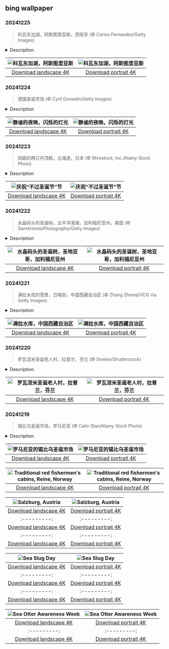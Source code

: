 ## bing wallpaper

### 20241225

> 科瓦东加湖，阿斯图里亚斯，西班牙 (© Carlos Fernandez/Getty Images)

<details>
<summary>Description</summary>

> 迷人的科瓦东加湖位于阿斯图里亚斯雄伟的欧罗巴山的中心地带，这是一个标志性的旅游胜地，在冬季尤为迷人。这些湖泊被皑皑白雪覆盖，四周环绕着雄伟的山脉，这幅自然奇观吸引着来自世界各地的游客。
> 
> 除了令人惊叹的美景外，这里还有深厚的历史价值。科瓦东加湖附近是标志性的科瓦东加洞穴，既是阿斯图里亚斯著名的722年战役的发生地，也是收复失地运动的里程碑。因此，阿斯图里亚斯的这个角落也成了一个可以让人沉浸在自然和历史当中的理想之地。
> 
> 这里还有一个独特的存在：健壮的阿斯图里亚斯奶牛，在温暖的月份，它们会在周围的绿草地上安静地吃草。这些适应了山地气候的奶牛象征着阿斯图里亚斯乡村生活的精髓。毫无疑问，这里是自然与历史完美交织的地方。快来探索阿斯图里亚斯的这个角落吧，这里的每一处风景都会向您诉说一个难忘的故事！

</details>

| ![科瓦东加湖，阿斯图里亚斯](https://cn.bing.com/th?id=OHR.CovadongaWinter_ZH-CN2873340163_UHD.jpg&pid=hp&w=400&h=224&rs=1&c=4) | ![科瓦东加湖，阿斯图里亚斯](https://cn.bing.com/th?id=OHR.CovadongaWinter_ZH-CN2873340163_1080x1920.jpg&pid=hp&w=155&h=315&rs=1&c=4) |
|:---------:|:---------:|
| [Download landscape 4K](https://cn.bing.com/th?id=OHR.CovadongaWinter_ZH-CN2873340163_UHD.jpg) | [Download portrait 4K](https://cn.bing.com/th?id=OHR.CovadongaWinter_ZH-CN2873340163_1080x1920.jpg) |

### 20241224

> 德国圣诞市场 (© Cyril Gosselin/Getty Images)

<details>
<summary>Description</summary>

> 德国的圣诞集市是一个值得珍视的节日传统，它带领游客进入一个神奇的世界，这里有闪烁的灯光、欢快的音乐和美味可口的季节性美食。这些集市的历史可以追溯至中世纪，它们在德国各地的城镇广场举办，其中最具代表性的是纽伦堡、慕尼黑和德累斯顿等城市。每个集市都会展示独特的地方手工艺品以及节日习俗。在这里，游客可以看到手工制作的装饰品，木制玩具以及舒适的冬日配饰，还有热红酒、姜饼和烤坚果等特色食品。在浓厚的圣诞气氛中，这里是边吃边逛的理想之地。
> 
> 世界各地的人们会以不同的传统来庆祝这一天。家人会聚在一起享用特别的餐食、交换礼物或参加午夜教堂礼拜。在希腊，晚上通常会有节日大餐和悬挂“karavaki”（小船）作为装饰的传统。在西班牙，唱圣诞颂歌和展示耶稣诞生的场景是这一天的重头戏，而在北欧国家，人们会点燃蜡烛，吟唱圣歌。平安夜的晚上总是充满了温暖、期待和不同的文化习俗。
> 
> 

</details>

| ![静谧的夜晚，闪烁的灯光](https://cn.bing.com/th?id=OHR.SantaSnowglobe_ZH-CN2671421527_UHD.jpg&pid=hp&w=400&h=224&rs=1&c=4) | ![静谧的夜晚，闪烁的灯光](https://cn.bing.com/th?id=OHR.SantaSnowglobe_ZH-CN2671421527_1080x1920.jpg&pid=hp&w=155&h=315&rs=1&c=4) |
|:---------:|:---------:|
| [Download landscape 4K](https://cn.bing.com/th?id=OHR.SantaSnowglobe_ZH-CN2671421527_UHD.jpg) | [Download portrait 4K](https://cn.bing.com/th?id=OHR.SantaSnowglobe_ZH-CN2671421527_1080x1920.jpg) |

### 20241223

> 钏路的两只丹顶鹤，北海道，日本 (© Wirestock, Inc./Alamy Stock Photo)

<details>
<summary>Description</summary>

> “不过圣诞节”节是属于我们其他人的节日！这是这个节日的非正式口号。“不过圣诞节”节是一个替代圣诞节的非商业性质的节日，于12月23日举行，它因电视剧《宋飞正传》而流行，实际上是由该系列剧的一位编剧的家人发明的。庆祝活动围绕着一根朴素的铝制节日杆展开。晚餐后，传统的节庆活动“发牢骚”开始了，它包括向亲朋好友诉说一年来他们让你失望的地方。一些心理健康专家认为，这一传统活动可能对人们的心理健康有益，因为它在许多人一年中最困难的时候提供了一些宣泄压力的渠道。传统上，这个节日以“力量的壮举”结束，这是一种摔跤比赛，由一家之主在活动中选出一个人，并向他发起挑战，一旦一家之主被对手压制住，节日就结束了。对于那些喜欢这个搞笑的节日的人来说，有机会在圣诞节的混乱中发泄一些压力，何乐而不为呢？就像今天主页上这些正在吐气的丹顶鹤一样（照片拍摄于日本北海道）。
> 
> 
> 
> 

</details>

| ![庆祝“不过圣诞节”节](https://cn.bing.com/th?id=OHR.FestivusCranes_ZH-CN2464862059_UHD.jpg&pid=hp&w=400&h=224&rs=1&c=4) | ![庆祝“不过圣诞节”节](https://cn.bing.com/th?id=OHR.FestivusCranes_ZH-CN2464862059_1080x1920.jpg&pid=hp&w=155&h=315&rs=1&c=4) |
|:---------:|:---------:|
| [Download landscape 4K](https://cn.bing.com/th?id=OHR.FestivusCranes_ZH-CN2464862059_UHD.jpg) | [Download portrait 4K](https://cn.bing.com/th?id=OHR.FestivusCranes_ZH-CN2464862059_1080x1920.jpg) |

### 20241222

> 水晶码头的圣诞树，太平洋海滩，加利福尼亚州，美国 (© SamAntonioPhotography/Getty Images)

<details>
<summary>Description</summary>

> 圣诞老人有足够的跑道可以降落，但要想光临你家的烟囱，那就只能祝你好运了。今天，我们在加利福尼亚州圣地亚哥的太平洋海滩为圣诞节做准备。虽然这里可能不会下雪，但在阳光明媚的南加州，圣诞节前仍然充满了节日气氛。在圣地亚哥的圣诞小径上，有许多美丽的圣诞树，其中一棵20英尺高的圣诞树位于装饰一新的水晶码头尽头。
> 
> 
> 
> 

</details>

| ![水晶码头的圣诞树，圣地亚哥，加利福尼亚州](https://cn.bing.com/th?id=OHR.CrystalPier_ZH-CN2256372880_UHD.jpg&pid=hp&w=400&h=224&rs=1&c=4) | ![水晶码头的圣诞树，圣地亚哥，加利福尼亚州](https://cn.bing.com/th?id=OHR.CrystalPier_ZH-CN2256372880_1080x1920.jpg&pid=hp&w=155&h=315&rs=1&c=4) |
|:---------:|:---------:|
| [Download landscape 4K](https://cn.bing.com/th?id=OHR.CrystalPier_ZH-CN2256372880_UHD.jpg) | [Download portrait 4K](https://cn.bing.com/th?id=OHR.CrystalPier_ZH-CN2256372880_1080x1920.jpg) |

### 20241221

> 满拉水库的雪景，日喀则，中国西藏自治区 (© Zhang Zhenqi/VCG via Getty Images)

<details>
<summary>Description</summary>

> 冬至既有自然的内涵，也有人文的内涵。从自然角度看，冬至是二十四节气中的一个重要节气，冬至过后，我国各地气候进入最寒冷的阶段。从文化角度看，这一天也是中华民族的传统节日，全国各地都会举行不同的文化习俗来庆祝这个节气的到来。
> 
> 今天图片中的，是位于中国西藏自治区的雪山和满拉水库。满拉水库位于西藏日喀则地区江孜县龙马乡境内年楚河上游,以灌溉、发电为主,兼有防洪、旅游等综合效益的大型水利建设项目。而满拉水库所在的日喀则地区正是珠穆朗玛峰所在地。这里的自然资源丰厚珍贵，并且拥有丰富的历史文化底蕴。
> 
> 

</details>

| ![满拉水库，中国西藏自治区](https://cn.bing.com/th?id=OHR.WinterSolstice2024_ZH-CN2045153949_UHD.jpg&pid=hp&w=400&h=224&rs=1&c=4) | ![满拉水库，中国西藏自治区](https://cn.bing.com/th?id=OHR.WinterSolstice2024_ZH-CN2045153949_1080x1920.jpg&pid=hp&w=155&h=315&rs=1&c=4) |
|:---------:|:---------:|
| [Download landscape 4K](https://cn.bing.com/th?id=OHR.WinterSolstice2024_ZH-CN2045153949_UHD.jpg) | [Download portrait 4K](https://cn.bing.com/th?id=OHR.WinterSolstice2024_ZH-CN2045153949_1080x1920.jpg) |

### 20241220

> 罗瓦涅米圣诞老人村，拉普兰，芬兰 (© Smelov/Shutterstock)

<details>
<summary>Description</summary>

> 圣诞老人村坐落在芬兰的罗瓦涅米，这是一个神奇的四季皆宜的旅游胜地，游客从这里可以进入到迷人的圣诞世界。这个村庄位于北极圈内，可为游客提供独一份的节日体验，比如见到圣诞老人本人或穿越北极圈线。儿童和成人都可以见到圣诞老人忠诚的驯鹿，探索一系列以圣诞节为主题的充满活力的景点，让所有年龄段的游客都能不虚此行。
> 
> 罗瓦涅米位于芬兰拉普兰的中心地带，是该地区的首府。罗瓦涅米以其恍如仙境的冰雪森林和神奇的北极光而闻名，给游客提供了一个融合了独特自然美景和节日精神的旅行地。从白雪皑皑的森林到浓厚的节日氛围，罗瓦涅米一直等待着游客们前来体验它的魅力。无论你喜不喜欢圣诞节，罗瓦涅米的魅力都会让你惊叹不已。
> 
> 

</details>

| ![罗瓦涅米圣诞老人村，拉普兰，芬兰](https://cn.bing.com/th?id=OHR.SantaClausVillage_ZH-CN1839275027_UHD.jpg&pid=hp&w=400&h=224&rs=1&c=4) | ![罗瓦涅米圣诞老人村，拉普兰，芬兰](https://cn.bing.com/th?id=OHR.SantaClausVillage_ZH-CN1839275027_1080x1920.jpg&pid=hp&w=155&h=315&rs=1&c=4) |
|:---------:|:---------:|
| [Download landscape 4K](https://cn.bing.com/th?id=OHR.SantaClausVillage_ZH-CN1839275027_UHD.jpg) | [Download portrait 4K](https://cn.bing.com/th?id=OHR.SantaClausVillage_ZH-CN1839275027_1080x1920.jpg) |

### 20241219

> 锡比乌圣诞市场，罗马尼亚 (© Calin Stan/Alamy Stock Photo)

<details>
<summary>Description</summary>

> 随着冬季寒潮来临，锡比乌市变成了一个令人眼花缭乱的假日仙境，这里有罗马尼亚最受欢迎的圣诞市场之一。锡比乌圣诞市场从11月底到1月初在中央广场举行。在今天的图片中，一串串闪闪发光的灯悬挂在广场上，形成了一个雨棚，使鹅卵石街道沐浴在温暖的节日光芒中。那里还有一棵灯火辉煌的圣诞树，周围是迷人的木屋，售卖各种各样的东西，不仅有手工制作的装饰品，还有当地制作的点心，比如罗马尼亚传统甜面包，芳香的热葡萄酒，还有撒上盐的热脆饼。
> 
> 锡比乌本身就是一个历史悠久的地方，以其保存完好的中世纪建筑、色彩缤纷的外墙和充满活力的文化景观而闻名。它曾是德国移民在12世纪建立的最富有城市，2007年被指定为欧洲文化之都。在圣诞节期间，锡比乌的光芒更加明亮，旋转木马，溜冰场和各种表演使这座城市充满活力。
> 
> 

</details>

| ![罗马尼亚的锡比乌圣诞市场](https://cn.bing.com/th?id=OHR.SibiuRomania_ZH-CN1631942857_UHD.jpg&pid=hp&w=400&h=224&rs=1&c=4) | ![罗马尼亚的锡比乌圣诞市场](https://cn.bing.com/th?id=OHR.SibiuRomania_ZH-CN1631942857_1080x1920.jpg&pid=hp&w=155&h=315&rs=1&c=4) |
|:---------:|:---------:|
| [Download landscape 4K](https://cn.bing.com/th?id=OHR.SibiuRomania_ZH-CN1631942857_UHD.jpg) | [Download portrait 4K](https://cn.bing.com/th?id=OHR.SibiuRomania_ZH-CN1631942857_1080x1920.jpg) |urist destination. The village's waterfront is lined with the traditional fishermen's cabins called rorbu or rorbuer, which are mostly red in color, as seen in today's image. Once important to fishermen, these cabins have now become a popular pick for tourist rentals. In 1999, German painter Ingo Kühl set up a pop-up studio in a rorbu in Reine, where he painted scenes of the harbor framed by the towering mountain range. This village truly shines in winter, when you have the chance to see the northern lights twinkling in the night sky.
> 
> 
> 
> 

</details>

| ![Traditional red fishermen's cabins, Reine, Norway](https://cn.bing.com/th?id=OHR.ReinefjordenNorway_EN-US8636083241_UHD.jpg&pid=hp&w=400&h=224&rs=1&c=4) | ![Traditional red fishermen's cabins, Reine, Norway](https://cn.bing.com/th?id=OHR.ReinefjordenNorway_EN-US8636083241_1080x1920.jpg&pid=hp&w=155&h=315&rs=1&c=4) |
|:---------:|:---------:|
| [Download landscape 4K](https://cn.bing.com/th?id=OHR.ReinefjordenNorway_EN-US8636083241_UHD.jpg) | [Download portrait 4K](https://cn.bing.com/th?id=OHR.ReinefjordenNorway_EN-US8636083241_1080x1920.jpg) |>

| ![Salzburg, Austria](https://cn.bing.com/th?id=OHR.SalzburgSnow_EN-US8262729220_UHD.jpg&pid=hp&w=400&h=224&rs=1&c=4) | ![Salzburg, Austria](https://cn.bing.com/th?id=OHR.SalzburgSnow_EN-US8262729220_1080x1920.jpg&pid=hp&w=155&h=315&rs=1&c=4) |
|:---------:|:---------:|
| [Download landscape 4K](https://cn.bing.com/th?id=OHR.SalzburgSnow_EN-US8262729220_UHD.jpg) | [Download portrait 4K](https://cn.bing.com/th?id=OHR.SalzburgSnow_EN-US8262729220_1080x1920.jpg) |80x1920.jpg) |N-US0865695821_1080x1920.jpg&pid=hp&w=155&h=315&rs=1&c=4) |
|:---------:|:---------:|
| [Download landscape 4K](https://cn.bing.com/th?id=OHR.ChristmasBudapest_EN-US0865695821_UHD.jpg) | [Download portrait 4K](https://cn.bing.com/th?id=OHR.ChristmasBudapest_EN-US0865695821_1080x1920.jpg) |eDame_EN-US8084146311_UHD.jpg) | [Download portrait 4K](https://cn.bing.com/th?id=OHR.ReopeningNotreDame_EN-US8084146311_1080x1920.jpg) |g) | [Download portrait 4K](https://cn.bing.com/th?id=OHR.MonksMound_EN-US9323884241_1080x1920.jpg) |](https://cn.bing.com/th?id=OHR.Calacas_EN-US6430903741_UHD.jpg) | [Download portrait 4K](https://cn.bing.com/th?id=OHR.Calacas_EN-US6430903741_1080x1920.jpg) |.com/th?id=OHR.SealRiver_EN-US6267835630_1080x1920.jpg&pid=hp&w=155&h=315&rs=1&c=4) |
|:---------:|:---------:|
| [Download landscape 4K](https://cn.bing.com/th?id=OHR.SealRiver_EN-US6267835630_UHD.jpg) | [Download portrait 4K](https://cn.bing.com/th?id=OHR.SealRiver_EN-US6267835630_1080x1920.jpg) |e a more fitting name. Someone call Terry.
> 
> 

</details>

| ![Sea Slug Day](https://cn.bing.com/th?id=OHR.SeaAngel_EN-US5531672696_UHD.jpg&pid=hp&w=400&h=224&rs=1&c=4) | ![Sea Slug Day](https://cn.bing.com/th?id=OHR.SeaAngel_EN-US5531672696_1080x1920.jpg&pid=hp&w=155&h=315&rs=1&c=4) |
|:---------:|:---------:|
| [Download landscape 4K](https://cn.bing.com/th?id=OHR.SeaAngel_EN-US5531672696_UHD.jpg) | [Download portrait 4K](https://cn.bing.com/th?id=OHR.SeaAngel_EN-US5531672696_1080x1920.jpg) |OHR.DarkSkyAcadia_EN-US6966527964_1080x1920.jpg) |.bing.com/th?id=OHR.GoldenJellyfish_EN-US6743816471_1080x1920.jpg&pid=hp&w=155&h=315&rs=1&c=4) |
|:---------:|:---------:|
| [Download landscape 4K](https://cn.bing.com/th?id=OHR.GoldenJellyfish_EN-US6743816471_UHD.jpg) | [Download portrait 4K](https://cn.bing.com/th?id=OHR.GoldenJellyfish_EN-US6743816471_1080x1920.jpg) |ng.com/th?id=OHR.LastDollarRoad_EN-US7923638318_UHD.jpg&pid=hp&w=400&h=224&rs=1&c=4) | ![First day of autumn](https://cn.bing.com/th?id=OHR.LastDollarRoad_EN-US7923638318_1080x1920.jpg&pid=hp&w=155&h=315&rs=1&c=4) |
|:---------:|:---------:|
| [Download landscape 4K](https://cn.bing.com/th?id=OHR.LastDollarRoad_EN-US7923638318_UHD.jpg) | [Download portrait 4K](https://cn.bing.com/th?id=OHR.LastDollarRoad_EN-US7923638318_1080x1920.jpg) |ppers who hunted otters to near extinction before they were protected by law. Although sea otter populations have rebounded, they are still considered endangered. Otters live along the Pacific Coast of North America, from California up to Alaska. Although they can walk on land, they almost never find the need or desire to, even when it's nap time. When they're ready for a snooze, they'll raft up, wrap themselves in a strand of kelp to keep them from drifting away, and recline on the world's biggest waterbed.

</details>

| ![Sea Otter Awareness Week](https://cn.bing.com/th?id=OHR.SitkaOtters_EN-US7714053956_UHD.jpg&pid=hp&w=400&h=224&rs=1&c=4) | ![Sea Otter Awareness Week](https://cn.bing.com/th?id=OHR.SitkaOtters_EN-US7714053956_1080x1920.jpg&pid=hp&w=155&h=315&rs=1&c=4) |
|:---------:|:---------:|
| [Download landscape 4K](https://cn.bing.com/th?id=OHR.SitkaOtters_EN-US7714053956_UHD.jpg) | [Download portrait 4K](https://cn.bing.com/th?id=OHR.SitkaOtters_EN-US7714053956_1080x1920.jpg) |oo_EN-US7569665443_UHD.jpg&pid=hp&w=400&h=224&rs=1&c=4) | ![World Bamboo Day](https://cn.bing.com/th?id=OHR.ArashiyamaBamboo_EN-US7569665443_1080x1920.jpg&pid=hp&w=155&h=315&rs=1&c=4) |
|:---------:|:---------:|
| [Download landscape 4K](https://cn.bing.com/th?id=OHR.ArashiyamaBamboo_EN-US7569665443_UHD.jpg) | [Download portrait 4K](https://cn.bing.com/th?id=OHR.ArashiyamaBamboo_EN-US7569665443_1080x1920.jpg) |